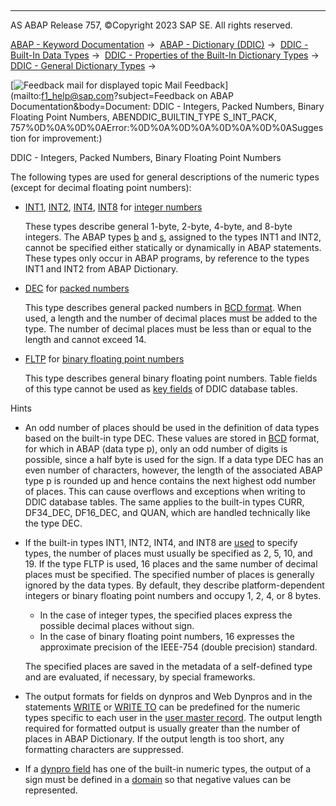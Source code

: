   

* * *

AS ABAP Release 757, ©Copyright 2023 SAP SE. All rights reserved.

[ABAP - Keyword Documentation](javascript:call_link\('abenabap.htm'\)) →  [ABAP - Dictionary (DDIC)](javascript:call_link\('abenabap_dictionary.htm'\)) →  [DDIC - Built-In Data Types](javascript:call_link\('abenddic_builtin_types_intro.htm'\)) →  [DDIC - Properties of the Built-In Dictionary Types](javascript:call_link\('abenddic_builtin_types_prop.htm'\)) →  [DDIC - General Dictionary Types](javascript:call_link\('abenddic_builtin_types_general.htm'\)) → 

 [![](Mail.gif?object=Mail.gif&sap-language=EN "Feedback mail for displayed topic") Mail Feedback](mailto:f1_help@sap.com?subject=Feedback on ABAP Documentation&body=Document: DDIC - Integers, Packed Numbers, Binary Floating Point Numbers, ABENDDIC_BUILTIN_TYPE
S_INT_PACK, 757%0D%0A%0D%0AError:%0D%0A%0D%0A%0D%0A%0D%0ASuggestion for improvement:)

DDIC - Integers, Packed Numbers, Binary Floating Point Numbers

The following types are used for general descriptions of the numeric types (except for decimal floating point numbers):

-   [INT1](javascript:call_link\('abenddic_builtin_types.htm'\)), [INT2](javascript:call_link\('abenddic_builtin_types.htm'\)), [INT4](javascript:call_link\('abenddic_builtin_types.htm'\)), [INT8](javascript:call_link\('abenddic_builtin_types.htm'\)) for [integer numbers](javascript:call_link\('abeninteger_glosry.htm'\) "Glossary Entry")
    
    These types describe general 1-byte, 2-byte, 4-byte, and 8-byte integers. The ABAP types [b](javascript:call_link\('abenbuiltin_types_numeric.htm'\)) and [s](javascript:call_link\('abenbuiltin_types_numeric.htm'\)), assigned to the types INT1 and INT2, cannot be specified either statically or dynamically in ABAP statements. These types only occur in ABAP programs, by reference to the types INT1 and INT2 from ABAP Dictionary.
    
-   [DEC](javascript:call_link\('abenddic_builtin_types.htm'\)) for [packed numbers](javascript:call_link\('abenpacked_number_glosry.htm'\) "Glossary Entry")
    
    This type describes general packed numbers in [BCD format](javascript:call_link\('abenbcd_glosry.htm'\) "Glossary Entry"). When used, a length and the number of decimal places must be added to the type. The number of decimal places must be less than or equal to the length and cannot exceed 14.
    
-   [FLTP](javascript:call_link\('abenddic_builtin_types.htm'\)) for [binary floating point numbers](javascript:call_link\('abenbinfloat_glosry.htm'\) "Glossary Entry")
    
    This type describes general binary floating point numbers. Table fields of this type cannot be used as [key fields](javascript:call_link\('abenddic_database_tables_key.htm'\)) of DDIC database tables.
    

Hints

-   An odd number of places should be used in the definition of data types based on the built-in type DEC. These values are stored in [BCD](javascript:call_link\('abenbcd_glosry.htm'\) "Glossary Entry") format, for which in ABAP (data type p), only an odd number of digits is possible, since a half byte is used for the sign. If a data type DEC has an even number of characters, however, the length of the associated ABAP type p is rounded up and hence contains the next highest odd number of places. This can cause overflows and exceptions when writing to DDIC database tables. The same applies to the built-in types CURR, DF34\_DEC, DF16\_DEC, and QUAN, which are handled technically like the type DEC.
-   If the built-in types INT1, INT2, INT4, and INT8 are [used](javascript:call_link\('abenddic_builtin_type_usage.htm'\)) to specify types, the number of places must usually be specified as 2, 5, 10, and 19. If the type FLTP is used, 16 places and the same number of decimal places must be specified. The specified number of places is generally ignored by the data types. By default, they describe platform-dependent integers or binary floating point numbers and occupy 1, 2, 4, or 8 bytes.
    
    -   In the case of integer types, the specified places express the possible decimal places without sign.
    -   In the case of binary floating point numbers, 16 expresses the approximate precision of the IEEE-754 (double precision) standard.
    
    The specified places are saved in the metadata of a self-defined type and are evaluated, if necessary, by special frameworks.
    
-   The output formats for fields on dynpros and Web Dynpros and in the statements [WRITE](javascript:call_link\('abapwrite-.htm'\)) or [WRITE TO](javascript:call_link\('abapwrite_to.htm'\)) can be predefined for the numeric types specific to each user in the [user master record](javascript:call_link\('abenuser_master_record_glosry.htm'\) "Glossary Entry"). The output length required for formatted output is usually greater than the number of places in ABAP Dictionary. If the output length is too short, any formatting characters are suppressed.
-   If a [dynpro field](javascript:call_link\('abendynpro_field_glosry.htm'\) "Glossary Entry") has one of the built-in numeric types, the output of a sign must be defined in a [domain](javascript:call_link\('abenddic_domains.htm'\)) so that negative values can be represented.